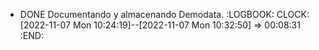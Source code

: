 - DONE Documentando y almacenando Demodata.
  :LOGBOOK:
  CLOCK: [2022-11-07 Mon 10:24:19]--[2022-11-07 Mon 10:32:50] =>  00:08:31
  :END:
